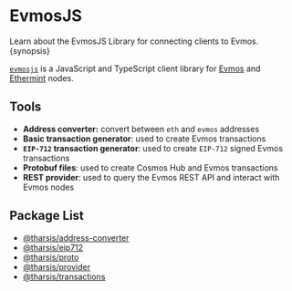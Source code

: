 <!--
order: 1
-->

# EvmosJS

Learn about the EvmosJS Library for connecting clients to Evmos. {synopsis}

[`evmosjs`](https://github.com/evmos/evmosjs) is a JavaScript and TypeScript
client library for [Evmos](https://github.com/evmos/evmos) and
[Ethermint](https://github.com/evmos/ethermint) nodes.

## Tools

- **Address converter:** convert between `eth` and `evmos` addresses
- **Basic transaction generator**: used to create Evmos transactions
- **`EIP-712` transaction generator**: used to create `EIP-712` signed Evmos
  transactions
- **Protobuf files**: used to create Cosmos Hub and Evmos transactions
- **REST provider**: used to query the Evmos REST API and interact with Evmos
  nodes

## Package List

- [@tharsis/address-converter](https://www.npmjs.com/package/@tharsis/address-converter)
- [@tharsis/eip712](https://www.npmjs.com/package/@tharsis/eip712)
- [@tharsis/proto](https://www.npmjs.com/package/@tharsis/proto)
- [@tharsis/provider](https://www.npmjs.com/package/@tharsis/provider)
- [@tharsis/transactions](https://www.npmjs.com/package/@tharsis/transactions)
